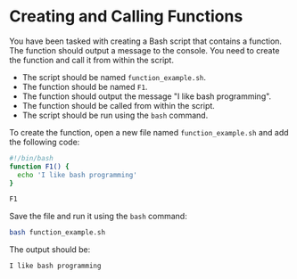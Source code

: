 # Creating and Calling Functions

You have been tasked with creating a Bash script that contains a function. The function should output a message to the console. You need to create the function and call it from within the script.

- The script should be named `function_example.sh`.
- The function should be named `F1`.
- The function should output the message "I like bash programming".
- The function should be called from within the script.
- The script should be run using the `bash` command.

To create the function, open a new file named `function_example.sh` and add the following code:

```bash
#!/bin/bash
function F1() {
  echo 'I like bash programming'
}

F1
```

Save the file and run it using the `bash` command:

```bash
bash function_example.sh
```

The output should be:

```bash
I like bash programming
```
